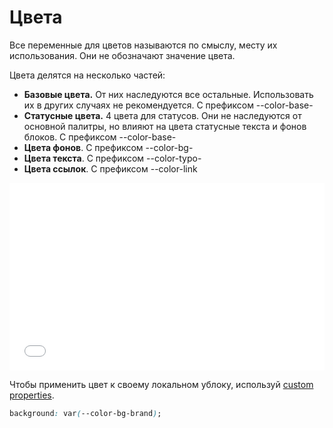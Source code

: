 # Цвета

Все переменные для цветов называются по смыслу, месту их использования. Они не обозначают значение цвета. 

Цвета делятся на несколько частей: 
+ **Базовые цвета.** От них наследуются все остальные. Использовать их в других случаях не рекомендуется. С префиксом --color-base-
+ **Статусные цвета.** 4 цвета для статусов. Они не наследуются от основной палитры, но влияют на цвета статусные текста и фонов блоков. С префиксом --color-base-
+ **Цвета фонов**. С префиксом --color-bg-
+ **Цвета текста**. С префиксом --color-typo-
+ **Цвета ссылок**. С префиксом --color-link

<iframe height='300' scrolling='no' title='theme. color' src='//codepen.io/whitepapertools/embed/289dd885a6773907fdff0546ce3a820a/?height=300&theme-id=0&default-tab=css,result&embed-version=2&editable=true' frameborder='no' allowtransparency='true' allowfullscreen='true' style='width: 100%;'>See the Pen <a href='https://codepen.io/whitepapertools/pen/289dd885a6773907fdff0546ce3a820a/'>theme. color</a> by whitepaper (<a href='https://codepen.io/whitepapertools'>@whitepapertools</a>) on <a href='https://codepen.io'>CodePen</a>.
</iframe>

Чтобы применить цвет к своему локальном ублоку, используй [custom properties](https://developer.mozilla.org/en-US/docs/Web/CSS/--*).

```css
background: var(--color-bg-brand);
```
